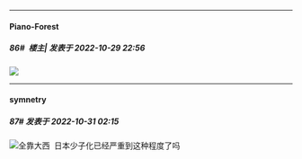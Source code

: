

*****

####  Piano-Forest  
##### 86#         楼主| 发表于 2022-10-29 22:56

<img src="https://p.sda1.dev/8/7721e0f9144eb6be3f3929c2c38d9100/yande.re 1032798 aquastar_inc. cleavage feet fuufu_ijou_koibito_miman garter open_shirt sakurazaka_shiori seifuku skirt_lift tagme undressing watanabe_akari.jpg" referrerpolicy="no-referrer">



*****

####  symnetry  
##### 87#       发表于 2022-10-31 02:15

<img src="https://static.saraba1st.com/image/smiley/face2017/067.png" referrerpolicy="no-referrer">全靠大西  日本少子化已经严重到这种程度了吗

